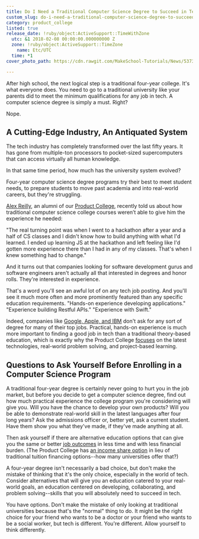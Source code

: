 ```yaml
---
title: Do I Need a Traditional Computer Science Degree to Succeed in Tech?
custom_slug: do-i-need-a-traditional-computer-science-degree-to-succeed-in-tech
category: product_college
listed: true
release_date: !ruby/object:ActiveSupport::TimeWithZone
  utc: &1 2018-02-08 00:00:00.000000000 Z
  zone: !ruby/object:ActiveSupport::TimeZone
    name: Etc/UTC
  time: *1
cover_photo_path: https://cdn.rawgit.com/MakeSchool-Tutorials/News/537337053a3cada427501177cc9d3b927438907e//7935b1e4-ed9f-49cd-a7bd-35f277ef3bd0/cover_photo.jpeg

---
```

After high school, the next logical step is a traditional four-year college. It's what everyone does. You need to go to a traditional university like your parents did to meet the minimum qualifications for any job in tech. A computer science degree is simply a must. Right?

Nope.

## A Cutting-Edge Industry, An Antiquated System

The tech industry has completely transformed over the last fifty years. It has gone from multiple-ton processors to pocket-sized supercomputers that can access virtually all human knowledge.

In that same time period, how much has the university system evolved?

Four-year computer science degree programs try their best to meet student needs, to prepare students to move past academia and into real-world careers, but they're struggling.

[Alex Reilly](https://github.com/twof), an alumni of our [Product College](https://www.makeschool.com/product-college), recently told us about how traditional computer science college courses weren’t able to give him the experience he needed:

"The real turning point was when I went to a hackathon after a year and a half of CS classes and I didn't know how to build anything with what I'd learned. I ended up learning JS at the hackathon and left feeling like I'd gotten more experience there than I had in any of my classes. That's when I knew something had to change."

And it turns out that companies looking for software development gurus and software engineers aren't actually all that interested in degrees and honor rolls. They're interested in experience.

That's a word you'll see an awful lot of on any tech job posting. And you'll see it much more often and more prominently featured than any specific education requirements. "Hands-on experience developing applications." "Experience building Restful APIs." "Experience with Swift."

Indeed, companies like [Google, Apple, and IBM](https://www.glassdoor.com/blog/no-degree-required/) don't ask for any sort of degree for many of their top jobs. Practical, hands-on experience is much more important to finding a good job in tech than a traditional theory-based education, which is exactly why the Product College [focuses](https://www.makeschool.com/product-college#curriculum) on the latest technologies, real-world problem solving, and project-based learning.

## Questions to Ask Yourself Before Enrolling in a  Computer Science Program

A traditional four-year degree is certainly never going to hurt you in the job market, but before you decide to get a computer science degree, find out how much practical experience the college program you're considering will give you. Will you have the chance to develop your own products? Will you be able to demonstrate real-world skill in the latest languages after four long years? Ask the admissions officer or, better yet, ask a current student. Have them show you what they've made, if they've made anything at all.

Then ask yourself if there are alternative education options that can give you the same or better [job outcomes](https://www.makeschool.com/product-college/outcomes) in less time and with less financial burden. (The Product College has [an income share option](https://www.makeschool.com/product-college/admissions) in lieu of traditional tuition financing options--how many universities offer that?)

A four-year degree isn't necessarily a bad choice, but don't make the mistake of thinking that it's the only choice, especially in the world of tech. Consider alternatives that will give you an education catered to your real-world goals, an education centered on developing, collaborating, and problem solving--skills that you will absolutely need to succeed in tech.

You have options. Don't make the mistake of only looking at traditional universities because that's the "normal" thing to do. It might be the right choice for your friend who wants to be a doctor or your friend who wants to be a social worker, but tech is different. You're different. Allow yourself to think differently.